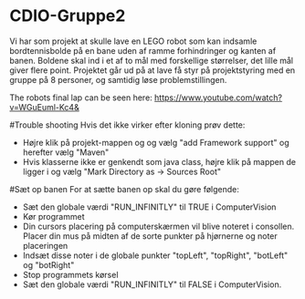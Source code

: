 # CDIO-Gruppe2

Vi har som projekt at skulle lave en LEGO robot som kan indsamle bordtennisbolde på en bane uden af ramme forhindringer og kanten af banen. 
Boldene skal ind i et af to mål med forskellige størrelser, det lille mål giver flere point.
Projektet går ud på at lave få styr på projektstyring med en gruppe på 8 personer, og samtidig løse problemstillingen.

The robots final lap can be seen here: https://www.youtube.com/watch?v=WGuEuml-Kc4&

#Trouble shooting
Hvis det ikke virker efter kloning prøv dette:

 - Højre klik på projekt-mappen og og vælg "add Framework support" og herefter vælg "Maven"
 - Hvis klasserne ikke er genkendt som java class, højre klik på mappen de ligger i og vælg "Mark Directory as -> Sources Root"
 
 #Sæt op banen
 For at sætte banen op skal du gøre følgende:
 - Sæt den globale værdi "RUN_INFINITLY" til TRUE i ComputerVision
 - Kør programmet
 - Din cursors placering på computerskærmen vil blive noteret i consollen. Placer din mus på midten af de sorte punkter på hjørnerne og noter placeringen
 - Indsæt disse noter i de globale punkter "topLeft", "topRight", "botLeft" og "botRight"
 - Stop programmets kørsel
 - Sæt den globale værdi "RUN_INFINITLY" til FALSE i ComputerVision.
 
